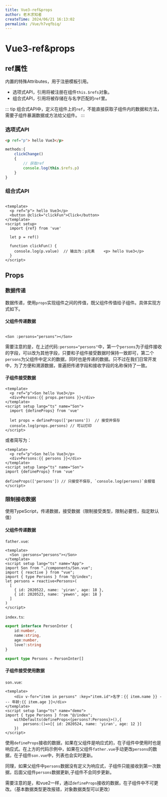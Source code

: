 ```yaml
---
title: Vue3-ref&props
author: 老木求知者
createTime: 2024/06/21 16:13:02
permalink: /Vue/h7vqfbiq/
---
```

# Vue3-ref&props

## ref属性

内置的特殊Attributes，用于注册模板引用。

- 选项式API，引用将被注册在组件`this.$refs`对象。
- 组合式API，引用将被存储在与名字匹配的`ref`里。

::: tip
组合式API中，定义在组件上的`ref`，不能直接获取子组件内的数据和方法，需要子组件暴漏数据或方法给父组件。
:::

### 选项式API

```html
<p ref="p"> hello Vue3</p>
```

```js
methods:{
    clickChange()
    {
        // 获取ref
        console.log(this.$refs.p)
    }
}
``` 

### 组合式API

```vue

<template>
  <p ref="p"> hello Vue3</p>
  <button @click="clickFun">Click</button>
</template>
<script setup>
  import {ref} from 'vue'

  let p = ref()

  function clickFun() {
    console.log(p.value)  // 输出为：p元素    <p> hello Vue3</p>
  }
</script>
```

## Props

### 数据传递

数据传递，使用`props`实现组件之间的传值，既父组件传值给子组件。具体实现方式如下。

#### 父组件传递数据

```vue

<Son :persons="persons"></Son>
```
需要注意的是，在上述代码`:persons="persons"`中，第一个`persons`为子组件接收的字段，可以改为其他字段，只要和子组件接受数据时保持一致即可，第二个`persons`为父组件中定义的数据，同时也是传递的数据。只不过在我们日常开发中，为了方便和溯源数据，普遍把传递字段和接收字段的名称保持了一致。


#### 子组件接受数据

```vue
<template>
  <p ref="p">Son hello Vue3</p>
  <div>Persons:{{ props.persons }}</div>
</template>
<script setup lang="ts" name="Son">
  import {defineProps} from 'vue'

  let props = defineProps(['persons'])  // 接受并保存
  console.log(props.persons) // 可以打印
</script>
```
或者简写为：
```vue
<template>
  <p ref="p">Son hello Vue3</p>
  <div>Persons:{{ persons }}</div>
</template>
<script setup lang="ts" name="Son">
import {defineProps} from 'vue'

defineProps(['persons']) // 只接受不保存, `console.log(persons)`会报错
</script>
```

### 限制接收数据
使用TypeScript，传递数据，接受数据（限制接受类型，限制必要性，指定默认值）

#### 父组件传递数据
`father.vue`:
```vue
<template>
  <Son :persons="persons"></Son>
</template>
<script setup lang="ts" name="App">
import Son from "./components/Son.vue";
import { reactive } from "vue";
import { type Persons } from "@/index";
let persons = reactive<Persons>(
  [
    { id: 2020522, name: 'yiran', age: 18 },
    { id: 2020523, name: 'yewen', age: 18 }
  ]
) 
</script>
```
`index.ts`:
```ts
export interface PersonInter {
    id:number,
    name:string,
    age:number,
    love?:string
}

export type Persons = PersonInter[]
```

#### 子组件接受使用数据
`son.vue`:
```vue
<template>
	<div v-for="item in persons" :key="item.id">名字：{{ item.name }} --- 年龄:{{ item.age }}</div>
</template>
<script setup lang="ts" name="demo">
import { type Persons } from "@/index";
	withDefaults(defineProps<{persons?:Persons}>(),{
		persons:()=>[{ id: 2020524, name: 'yiran', age: 12 }]
	})
</script>
```
使用`defineProps`接收的数据，如果在父组件是响应式的，在子组件中使用时也是响应式。在上方的代码示例中，如果在父组件`father.vue`手动更改`persons`的数据，在子组件`son.vue`中，列表也会实时更新。

同理，如果父组件中`persons`数据没有定义为响应式，子组件只能接收到第一次数据，后面父组件`persons`数据更新,子组件不会同步更新。

需要注意的是，和vue2一样，通过`defineProps`接收的数据，在子组件中不可更改。（基本数据类型更改报错，对象数据类型可以更改）
